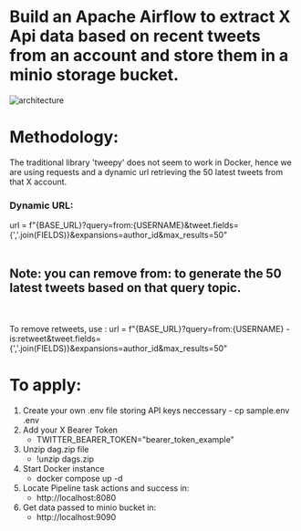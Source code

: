 # Build an Apache Airflow to extract X Api data based on recent tweets from an account and store them in a minio storage bucket.

![architecture](https://github.com/user-attachments/assets/a676b5c9-2417-424a-9edc-209aba848d11)
# Methodology:
The traditional library 'tweepy' does not seem to work in Docker, hence we are using requests and a dynamic url retrieving the 50 latest tweets from that X account.
### Dynamic URL:
 url = f"{BASE_URL}?query=from:{USERNAME}&tweet.fields={','.join(FIELDS)}&expansions=author_id&max_results=50"
 <br></br>
 ## Note: you can remove from: to generate the 50 latest tweets based on that query topic.
 <br></br>
 To remove retweets, use : url = f"{BASE_URL}?query=from:{USERNAME} -is:retweet&tweet.fields={','.join(FIELDS)}&expansions=author_id&max_results=50"
 
# To apply:
1. Create your own .env file storing API keys neccessary
       - cp sample.env .env
2. Add your X Bearer Token
      - TWITTER_BEARER_TOKEN="bearer_token_example"
3. Unzip dag.zip file
      -  !unzip dags.zip
4. Start Docker instance
     -  docker compose up -d
5. Locate Pipeline task actions and success in:
    -  http://localhost:8080
6. Get data passed to minio bucket in:
     - http://localhost:9090
   
